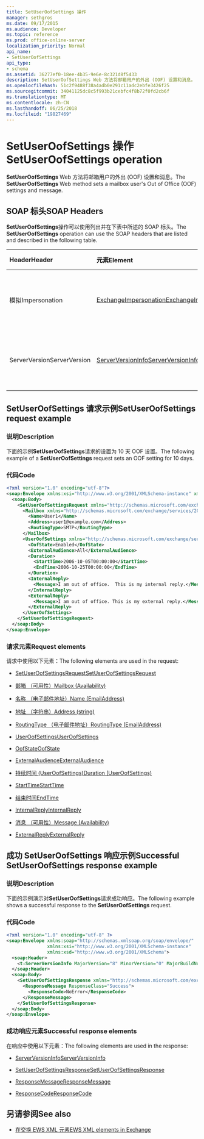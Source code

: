 ```yaml
---
title: SetUserOofSettings 操作
manager: sethgros
ms.date: 09/17/2015
ms.audience: Developer
ms.topic: reference
ms.prod: office-online-server
localization_priority: Normal
api_name:
- SetUserOofSettings
api_type:
- schema
ms.assetid: 36277ef0-18ee-4b35-9e6e-8c321d8f5433
description: SetUserOofSettings Web 方法将邮箱用户的外出 (OOF) 设置和消息。
ms.openlocfilehash: 51c2f9488f38a4adb0e291c11adc2ebfe3426f25
ms.sourcegitcommit: 34041125dc8c5f993b21cebfc4f8b72f0fd2cb6f
ms.translationtype: MT
ms.contentlocale: zh-CN
ms.lasthandoff: 06/25/2018
ms.locfileid: "19827469"
---
```

# <a name="setuseroofsettings-operation"></a><span data-ttu-id="95249-103">SetUserOofSettings 操作</span><span class="sxs-lookup"><span data-stu-id="95249-103">SetUserOofSettings operation</span></span>

<span data-ttu-id="95249-104">**SetUserOofSettings** Web 方法将邮箱用户的外出 (OOF) 设置和消息。</span><span class="sxs-lookup"><span data-stu-id="95249-104">The **SetUserOofSettings** Web method sets a mailbox user's Out of Office (OOF) settings and message.</span></span> 
  
## <a name="soap-headers"></a><span data-ttu-id="95249-105">SOAP 标头</span><span class="sxs-lookup"><span data-stu-id="95249-105">SOAP Headers</span></span>

<span data-ttu-id="95249-106">**SetUserOofSettings**操作可以使用列出并在下表中所述的 SOAP 标头。</span><span class="sxs-lookup"><span data-stu-id="95249-106">The **SetUserOofSettings** operation can use the SOAP headers that are listed and described in the following table.</span></span> 
  
|<span data-ttu-id="95249-107">**Header**</span><span class="sxs-lookup"><span data-stu-id="95249-107">**Header**</span></span>|<span data-ttu-id="95249-108">**元素**</span><span class="sxs-lookup"><span data-stu-id="95249-108">**Element**</span></span>|<span data-ttu-id="95249-109">**说明**</span><span class="sxs-lookup"><span data-stu-id="95249-109">**Description**</span></span>|
|:-----|:-----|:-----|
|<span data-ttu-id="95249-110">模拟</span><span class="sxs-lookup"><span data-stu-id="95249-110">Impersonation</span></span>  <br/> |[<span data-ttu-id="95249-111">ExchangeImpersonation</span><span class="sxs-lookup"><span data-stu-id="95249-111">ExchangeImpersonation</span></span>](exchangeimpersonation.md) <br/> |<span data-ttu-id="95249-112">标识模拟客户端应用程序的用户。</span><span class="sxs-lookup"><span data-stu-id="95249-112">Identifies the user whom the client application is impersonating.</span></span>  <br/> |
|<span data-ttu-id="95249-113">ServerVersion</span><span class="sxs-lookup"><span data-stu-id="95249-113">ServerVersion</span></span>  <br/> |[<span data-ttu-id="95249-114">ServerVersionInfo</span><span class="sxs-lookup"><span data-stu-id="95249-114">ServerVersionInfo</span></span>](serverversioninfo.md) <br/> |<span data-ttu-id="95249-115">标识响应该请求的服务器的版本。</span><span class="sxs-lookup"><span data-stu-id="95249-115">Identifies the version of the server that responded to the request.</span></span>  <br/> |
   
## <a name="setuseroofsettings-request-example"></a><span data-ttu-id="95249-116">SetUserOofSettings 请求示例</span><span class="sxs-lookup"><span data-stu-id="95249-116">SetUserOofSettings request example</span></span>

### <a name="description"></a><span data-ttu-id="95249-117">说明</span><span class="sxs-lookup"><span data-stu-id="95249-117">Description</span></span>

<span data-ttu-id="95249-118">下面的示例**SetUserOofSettings**请求的设置为 10 天 OOF 设置。</span><span class="sxs-lookup"><span data-stu-id="95249-118">The following example of a **SetUserOofSettings** request sets an OOF setting for 10 days.</span></span> 
  
### <a name="code"></a><span data-ttu-id="95249-119">代码</span><span class="sxs-lookup"><span data-stu-id="95249-119">Code</span></span>

```XML
<?xml version="1.0" encoding="utf-8"?>
<soap:Envelope xmlns:xsi="http://www.w3.org/2001/XMLSchema-instance" xmlns:xsd="http://www.w3.org/2001/XMLSchema" xmlns:soap="http://schemas.xmlsoap.org/soap/envelope/">
  <soap:Body>
    <SetUserOofSettingsRequest xmlns="http://schemas.microsoft.com/exchange/services/2006/messages">
      <Mailbox xmlns="http://schemas.microsoft.com/exchange/services/2006/types">
        <Name>User1</Name>
        <Address>user1@example.com</Address>
        <RoutingType>SMTP</RoutingType>
      </Mailbox>
      <UserOofSettings xmlns="http://schemas.microsoft.com/exchange/services/2006/types">
        <OofState>Enabled</OofState>
        <ExternalAudience>All</ExternalAudience>
        <Duration>
          <StartTime>2006-10-05T00:00:00</StartTime>
          <EndTime>2006-10-25T00:00:00</EndTime>
        </Duration>
        <InternalReply>
          <Message>I am out of office.  This is my internal reply.</Message>
        </InternalReply>
        <ExternalReply>
          <Message>I am out of office. This is my external reply.</Message>
        </ExternalReply>
      </UserOofSettings>
    </SetUserOofSettingsRequest>
  </soap:Body>
</soap:Envelope>
```

### <a name="request-elements"></a><span data-ttu-id="95249-120">请求元素</span><span class="sxs-lookup"><span data-stu-id="95249-120">Request elements</span></span>

<span data-ttu-id="95249-121">请求中使用以下元素：</span><span class="sxs-lookup"><span data-stu-id="95249-121">The following elements are used in the request:</span></span>
  
- [<span data-ttu-id="95249-122">SetUserOofSettingsRequest</span><span class="sxs-lookup"><span data-stu-id="95249-122">SetUserOofSettingsRequest</span></span>](setuseroofsettingsrequest.md)
    
- [<span data-ttu-id="95249-123">邮箱 （可用性）</span><span class="sxs-lookup"><span data-stu-id="95249-123">Mailbox (Availability)</span></span>](mailbox-availability.md)
    
- [<span data-ttu-id="95249-124">名称 （电子邮件地址）</span><span class="sxs-lookup"><span data-stu-id="95249-124">Name (EmailAddress)</span></span>](name-emailaddress.md)
    
- [<span data-ttu-id="95249-125">地址 （字符串）</span><span class="sxs-lookup"><span data-stu-id="95249-125">Address (string)</span></span>](address-string.md)
    
- [<span data-ttu-id="95249-126">RoutingType （电子邮件地址）</span><span class="sxs-lookup"><span data-stu-id="95249-126">RoutingType (EmailAddress)</span></span>](routingtype-emailaddress.md)
    
- [<span data-ttu-id="95249-127">UserOofSettings</span><span class="sxs-lookup"><span data-stu-id="95249-127">UserOofSettings</span></span>](useroofsettings.md)
    
- [<span data-ttu-id="95249-128">OofState</span><span class="sxs-lookup"><span data-stu-id="95249-128">OofState</span></span>](oofstate.md)
    
- [<span data-ttu-id="95249-129">ExternalAudience</span><span class="sxs-lookup"><span data-stu-id="95249-129">ExternalAudience</span></span>](externalaudience.md)
    
- [<span data-ttu-id="95249-130">持续时间 (UserOofSettings)</span><span class="sxs-lookup"><span data-stu-id="95249-130">Duration (UserOofSettings)</span></span>](duration-useroofsettings.md)
    
- [<span data-ttu-id="95249-131">StartTime</span><span class="sxs-lookup"><span data-stu-id="95249-131">StartTime</span></span>](starttime.md)
    
- [<span data-ttu-id="95249-132">结束时间</span><span class="sxs-lookup"><span data-stu-id="95249-132">EndTime</span></span>](endtime.md)
    
- [<span data-ttu-id="95249-133">InternalReply</span><span class="sxs-lookup"><span data-stu-id="95249-133">InternalReply</span></span>](internalreply.md)
    
- [<span data-ttu-id="95249-134">消息 （可用性）</span><span class="sxs-lookup"><span data-stu-id="95249-134">Message (Availability)</span></span>](message-availability.md)
    
- [<span data-ttu-id="95249-135">ExternalReply</span><span class="sxs-lookup"><span data-stu-id="95249-135">ExternalReply</span></span>](externalreply.md)
    
## <a name="successful-setuseroofsettings-response-example"></a><span data-ttu-id="95249-136">成功 SetUserOofSettings 响应示例</span><span class="sxs-lookup"><span data-stu-id="95249-136">Successful SetUserOofSettings response example</span></span>

### <a name="description"></a><span data-ttu-id="95249-137">说明</span><span class="sxs-lookup"><span data-stu-id="95249-137">Description</span></span>

<span data-ttu-id="95249-138">下面的示例演示对**SetUserOofSettings**请求成功响应。</span><span class="sxs-lookup"><span data-stu-id="95249-138">The following example shows a successful response to the **SetUserOofSettings** request.</span></span> 
  
### <a name="code"></a><span data-ttu-id="95249-139">代码</span><span class="sxs-lookup"><span data-stu-id="95249-139">Code</span></span>

```XML
<?xml version="1.0" encoding="utf-8" ?> 
<soap:Envelope xmlns:soap="http://schemas.xmlsoap.org/soap/envelope/"
               xmlns:xsi="http://www.w3.org/2001/XMLSchema-instance"
               xmlns:xsd="http://www.w3.org/2001/XMLSchema">
  <soap:Header>
    <t:ServerVersionInfo MajorVersion="8" MinorVersion="0" MajorBuildNumber="685" MinorBuildNumber="8" xmlns:t="http://schemas.microsoft.com/exchange/services/2006/types" /> 
  </soap:Header>
  <soap:Body>
    <SetUserOofSettingsResponse xmlns="http://schemas.microsoft.com/exchange/services/2006/messages">
      <ResponseMessage ResponseClass="Success">
        <ResponseCode>NoError</ResponseCode> 
      </ResponseMessage>
    </SetUserOofSettingsResponse>
  </soap:Body>
</soap:Envelope>
```

### <a name="successful-response-elements"></a><span data-ttu-id="95249-140">成功响应元素</span><span class="sxs-lookup"><span data-stu-id="95249-140">Successful response elements</span></span>

<span data-ttu-id="95249-141">在响应中使用以下元素：</span><span class="sxs-lookup"><span data-stu-id="95249-141">The following elements are used in the response:</span></span>
  
- [<span data-ttu-id="95249-142">ServerVersionInfo</span><span class="sxs-lookup"><span data-stu-id="95249-142">ServerVersionInfo</span></span>](serverversioninfo.md)
    
- [<span data-ttu-id="95249-143">SetUserOofSettingsResponse</span><span class="sxs-lookup"><span data-stu-id="95249-143">SetUserOofSettingsResponse</span></span>](setuseroofsettingsresponse.md)
    
- [<span data-ttu-id="95249-144">ResponseMessage</span><span class="sxs-lookup"><span data-stu-id="95249-144">ResponseMessage</span></span>](responsemessage.md)
    
- [<span data-ttu-id="95249-145">ResponseCode</span><span class="sxs-lookup"><span data-stu-id="95249-145">ResponseCode</span></span>](responsecode.md)
    
## <a name="see-also"></a><span data-ttu-id="95249-146">另请参阅</span><span class="sxs-lookup"><span data-stu-id="95249-146">See also</span></span>



- [<span data-ttu-id="95249-147">在交换 EWS XML 元素</span><span class="sxs-lookup"><span data-stu-id="95249-147">EWS XML elements in Exchange</span></span>](ews-xml-elements-in-exchange.md)

